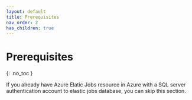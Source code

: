 ```yaml
---
layout: default
title: Prerequisites
nav_order: 2
has_children: true
---
```


# Prerequisites
{: .no_toc }

If you already have Azure Elatic Jobs resource in Azure with a SQL server authentication account to elastic jobs database, you can skip this section.
